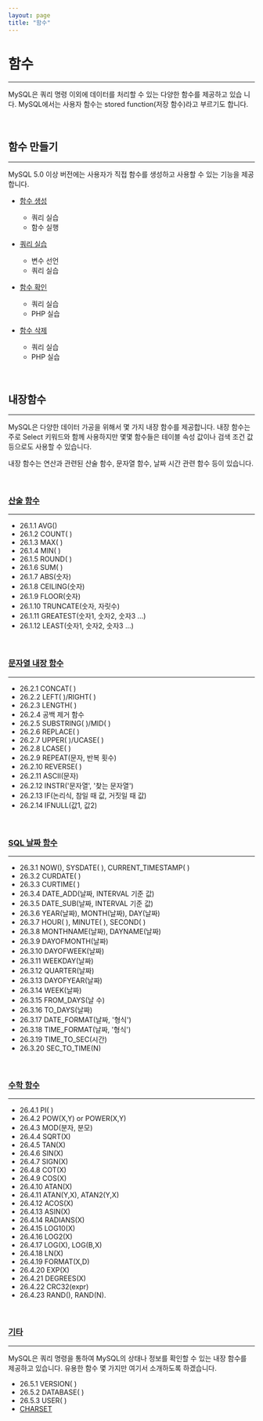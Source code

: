 ```yaml
---
layout: page
title: "함수"
--- 
```


# 함수
---

MySQL은 쿼리 명령 이외에 데이터를 처리할 수 있는 다양한 함수를 제공하고 있습 니다. MySQL에서는 사용자 함수는 stored function(저장 함수)라고 부르기도 합니다.  

<br>

## 함수 만들기
---

MySQL 5.0 이상 버전에는 사용자가 직접 함수를 생성하고 사용할 수 있는 기능을 제공 합니다. 

* [함수 생성](25.1)
    + 쿼리 실습
    + 함수 실행

* [쿼리 실습](25.2)
    + 변수 선언 
    + 쿼리 실습

* [함수 확인](25.3)
    + 쿼리 실습
    + PHP 실습 

* [함수 삭제](25.4)
    + 쿼리 실습
    + PHP 실습

<br>

## 내장함수
---

MySQL은 다양한 데이터 가공을 위해서 몇 가지 내장 함수를 제공합니다. 
내장 함수는 주로 Select 키워드와 함께 사용하지만 몇몇 함수들은 테이블 속성 값이나 검색 조건 값 등으로도 사용할 수 있습니다.  

내장 함수는 연산과 관련된 산술 함수, 문자열 함수, 날짜 시간 관련 함수 등이 있습니다.  

<br>

### [산술 함수](26.1)
---

* 26.1.1 AVG() 
* 26.1.2 COUNT( ) 
* 26.1.3 MAX( )
* 26.1.4 MIN( )
* 26.1.5 ROUND( )
* 26.1.6 SUM( ) 
* 26.1.7 ABS(숫자)
* 26.1.8 CEILING(숫자) 
* 26.1.9 FLOOR(숫자) 
* 26.1.10 TRUNCATE(숫자, 자릿수)  
* 26.1.11 GREATEST(숫자1, 숫자2, 숫자3 ...) 
* 26.1.12 LEAST(숫자1, 숫자2, 숫자3 ...)

<br>

### [문자열 내장 함수](26.2)
---

* 26.2.1 CONCAT( )
* 26.2.2 LEFT( )/RIGHT( )
* 26.2.3 LENGTH( ) 
* 26.2.4 공백 제거 함수 
* 26.2.5 SUBSTRING( )/MID( )
* 26.2.6 REPLACE( )
* 26.2.7 UPPER( )/UCASE( )
* 26.2.8 LCASE( )
* 26.2.9 REPEAT(문자, 반복 횟수)
* 26.2.10 REVERSE( )
* 26.2.11 ASCII(문자)
* 26.2.12 INSTR('문자열', '찾는 문자열')
* 26.2.13 IF(논리식, 참일 때 값, 거짓일 때 값)
* 26.2.14 IFNULL(값1, 값2) 

<br>

### [SQL 날짜 함수](26.3)
---

* 26.3.1 NOW(), SYSDATE( ), CURRENT_TIMESTAMP( )
* 26.3.2 CURDATE( ) 
* 26.3.3 CURTIME( )
* 26.3.4 DATE_ADD(날짜, INTERVAL 기준 값)
* 26.3.5 DATE_SUB(날짜, INTERVAL 기준 값)
* 26.3.6 YEAR(날짜), MONTH(날짜), DAY(날짜)
* 26.3.7 HOUR( ), MINUTE( ), SECOND( )
* 26.3.8 MONTHNAME(날짜), DAYNAME(날짜) 
* 26.3.9 DAYOFMONTH(날짜) 
* 26.3.10 DAYOFWEEK(날짜) 
* 26.3.11 WEEKDAY(날짜)
* 26.3.12 QUARTER(날짜)
* 26.3.13 DAYOFYEAR(날짜)
* 26.3.14 WEEK(날짜)
* 26.3.15 FROM_DAYS(날 수)
* 26.3.16 TO_DAYS(날짜)
* 26.3.17 DATE_FORMAT(날짜, '형식') 
* 26.3.18 TIME_FORMAT(날짜, '형식') 
* 26.3.19 TIME_TO_SEC(시간) 
* 26.3.20 SEC_TO_TIME(N) 

<br>

### [수학 함수](26.4)
---

* 26.4.1 PI( ) 
* 26.4.2 POW(X,Y) or POWER(X,Y) 
* 26.4.3 MOD(분자, 분모)
* 26.4.4 SQRT(X)
* 26.4.5 TAN(X)
* 26.4.6 SIN(X)
* 26.4.7 SIGN(X)
* 26.4.8 COT(X)
* 26.4.9 COS(X)
* 26.4.10 ATAN(X)
* 26.4.11 ATAN(Y,X), ATAN2(Y,X)
* 26.4.12 ACOS(X)
* 26.4.13 ASIN(X)
* 26.4.14 RADIANS(X) 
* 26.4.15 LOG10(X) 
* 26.4.16 LOG2(X)
* 26.4.17 LOG(X), LOG(B,X)
* 26.4.18 LN(X) 
* 26.4.19 FORMAT(X,D)
* 26.4.20 EXP(X) 
* 26.4.21 DEGREES(X) 
* 26.4.22 CRC32(expr)
* 26.4.23 RAND(), RAND(N).

<br>

### [기타](26.5)
---
MySQL은 쿼리 명령을 통하여 MySQL의 상태나 정보를 확인할 수 있는 내장 함수를 제공하고 있습니다. 유용한 함수 몇 가지만 여기서 소개하도록 하겠습니다.  
* 26.5.1 VERSION( )
* 26.5.2 DATABASE( )
* 26.5.3 USER( )
* [CHARSET](charset)

<br><br>